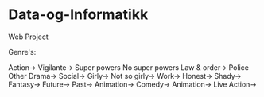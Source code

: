 Data-og-Informatikk
===================

Web Project

Genre's:

Action->
  Vigilante->
    Super powers
    No super powers
  Law & order->
    Police
    Other
Drama->
  Social->
    Girly->
    Not so girly->
  Work->
    Honest->
    Shady->
Fantasy->
  Future->
  Past->
  Animation->
Comedy->
  Animation->
  Live Action->
  
  

